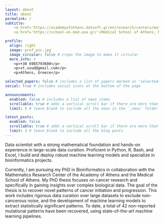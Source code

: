 ```yaml
---
layout: about
title: about
permalink: /
subtitle:
    <a href='https://academyofathens.dotsoft.gr/en/research/centers/mathematics'>Mathematics Research Center, Academy of Athens</a>
    <a href='https://school-en.med.uoa.gr/'>Medical School of Athens, National and Kapodistrian University of Athens</a>

profile:
  align: right
  image: prof_pic.jpg
  image_circular: false # crops the image to make it circular
  more_info: >
    <p>+30 6985793600</p>
    <p>st.xoud@gmail.com</p>
    <p>Athens, Greece</p>

selected_papers: false # includes a list of papers marked as "selected={true}"
social: true # includes social icons at the bottom of the page

announcements:
  enabled: false # includes a list of news items
  scrollable: true # adds a vertical scroll bar if there are more than 3 news items
  limit: 5 # leave blank to include all the news in the `_news` folder

latest_posts:
  enabled: false
  scrollable: true # adds a vertical scroll bar if there are more than 3 new posts items
  limit: 3 # leave blank to include all the blog posts
---
```


Data scientist with a strong mathematical foundation and hands-on experience in large-scale data curation. Proficient in Python, R, Bash, and Excel, I build and deploy robust machine learning models and specialize in bioinformatics projects.

Currently, I am pursuing my PhD in Bioinformatics in collaboration with the Mathematics Research Center of the Academy of Athens and the Medical School of Athens. My PhD thesis focuses on cancer research and specifically in gaining insights over complex biological data. The goal of the thesis is to recover novel patterns of cancer initiation and progression. This work includes rigorous data curation over large datasets to exclude non-cancerous noise, and the development of machine learning models to extract statistically significant patterns. To date, a total of 42 non-reported mutational patterns have been recovered, using state-of-the-art machine learning pipelines.
